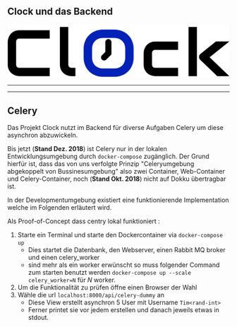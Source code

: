 ## Clock und das Backend
![Clock Logo](https://raw.githubusercontent.com/ClockGU/documentation/master/images/clock_dummy_image.png)

---


---

## Celery

Das Projekt Clock nutzt im Backend für diverse Aufgaben Celery um diese asynchron abzuwickeln.

Bis jetzt (**Stand Dez. 2018**) ist Celery nur in der lokalen Entwicklungsumgebung durch `docker-compose`
zugänglich. Der Grund hierfür ist, dass das von uns verfolgte Prinzip "Celeryumgebung abgekoppelt von Bussinesumgebung"
also zwei Container, Web-Container und Celery-Container, noch (**Stand Okt. 2018**) nicht auf Dokku übertragbar ist.

In der Developmentumgebung existiert eine funktionierende Implementation welche im Folgenden erläutert wird.

Als Proof-of-Concept dass centry lokal funktioniert :
1. Starte ein Terminal und starte den Dockercontainer via `docker-compose up`
    - Dies startet die Datenbank, den Webserver, einen Rabbit MQ broker und einen celery_worker
    - sind mehr als ein worker erwünscht so muss folgender Command zum starten benutzt werden `docker-compose up --scale celery_worker=N` für *N* worker.
2. Um die Funktionalität zu prüfen öffne einen Browser der Wahl
3. Wähle die url `localhost:8000/api/celery-dummy` an
    - Diese View erstellt asynchron 5 User mit Username `Tim<rand-int>`
    - Ferner printet sie vor jedem erstellen und danach jeweils etwas in stdout.


      